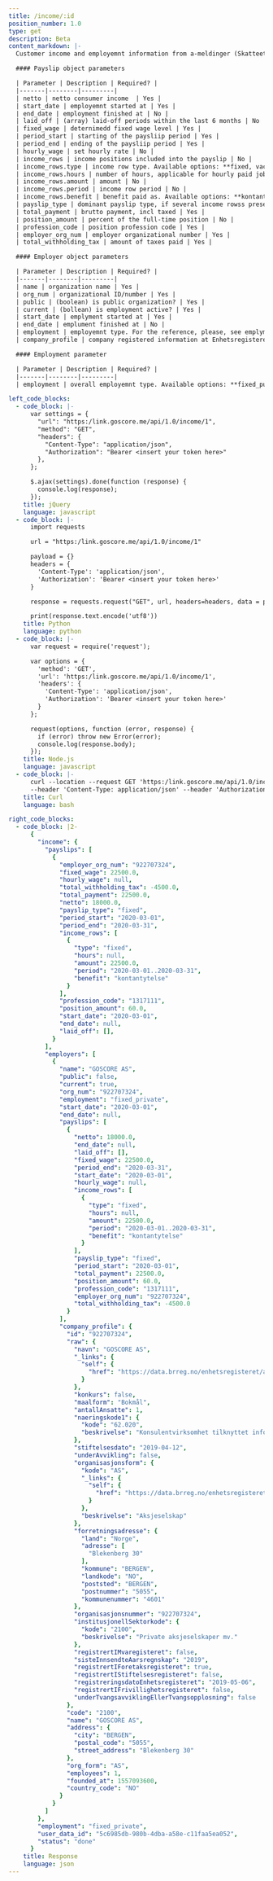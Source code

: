 ```yaml
---
title: /income/:id
position_number: 1.0
type: get
description: Beta
content_markdown: |-
  Customer income and employemnt information from a-meldinger (Skatteetaten)

  #### Payslip object parameters

  | Parameter | Description | Required? |
  |-------|--------|---------|
  | netto | netto consumer income  | Yes |
  | start_date | employemnt started at | Yes |
  | end_date | employment finished at | No |
  | laid_off | (array) laid-off periods within the last 6 months | No |
  | fixed_wage | deternimedd fixed wage level | Yes |
  | period_start | starting of the paysliip period | Yes |
  | period_end | ending of the paysliip period | Yes |
  | hourly_wage | set hourly rate | No |
  | income_rows | income positions included into the payslip | No |
  | income_rows.type | income row type. Available options: **fixed, vacation, other, hourly** | No |
  | income_rows.hours | number of hours, applicable for hourly paid jobs | No |
  | income_rows.amount | amount | No |
  | income_rows.period | income row period | No |
  | income_rows.benefit | benefit paid as. Available options: **kontantytelse, naturalytelse, utgiftsgodtgjoerelse** | No |
  | payslip_type | dominant payslip type, if several income rowss present. Available options: **fixed, other, hourly** | Yes |
  | total_payment | brutto payment, incl taxed | Yes |
  | position_amount | percent of the full-time position | No |
  | profession_code | position profession code | Yes |
  | employer_org_num | employer organizational number | Yes |
  | total_withholding_tax | amount of taxes paid | Yes |

  #### Employer object parameters

  | Parameter | Description | Required? |
  |-------|--------|---------|
  | name | organization name | Yes |
  | org_num | organizational ID/number | Yes |
  | public | (boolean) is public organization? | Yes |
  | current | (bollean) is employment active? | Yes |
  | start_date | emplyment started at | Yes |
  | end_date | emplument finished at | No |
  | employment | employemnt type. For the reference, please, see emplyment parameter above | Yes |
  | company_profile | company registered information at Enhetsregisteret | Yes |

  #### Employment parameter

  | Parameter | Description | Required? |
  |-------|--------|---------|
  | employment | overall employemnt type. Available options: **fixed_public, fixed_private, self_employed, substitute, hired_consultant**. NB: we're working on adding the following options as well: **retired, student, laid_off, household** | Yes |

left_code_blocks:
  - code_block: |-
      var settings = {
        "url": "https:/link.goscore.me/api/1.0/income/1",
        "method": "GET",
        "headers": {
          "Content-Type": "application/json",
          "Authorization": "Bearer <insert your token here>"
        },
      };

      $.ajax(settings).done(function (response) {
        console.log(response);
      });
    title: jQuery
    language: javascript
  - code_block: |-
      import requests

      url = "https:/link.goscore.me/api/1.0/income/1"

      payload = {}
      headers = {
        'Content-Type': 'application/json',
        'Authorization': 'Bearer <insert your token here>'
      }

      response = requests.request("GET", url, headers=headers, data = payload)

      print(response.text.encode('utf8'))
    title: Python
    language: python
  - code_block: |-
      var request = require('request');

      var options = {
        'method': 'GET',
        'url': 'https:/link.goscore.me/api/1.0/income/1',
        'headers': {
          'Content-Type': 'application/json',
          'Authorization': 'Bearer <insert your token here>'
        }
      };

      request(options, function (error, response) {
        if (error) throw new Error(error);
        console.log(response.body);
      });
    title: Node.js
    language: javascript
  - code_block: |-
      curl --location --request GET 'https:/link.goscore.me/api/1.0/income/1' \
      --header 'Content-Type: application/json' --header 'Authorization: Bearer <insert your token here>'
    title: Curl
    language: bash

right_code_blocks:
  - code_block: |2-
      {
        "income": {
          "payslips": [
            {
              "employer_org_num": "922707324",
              "fixed_wage": 22500.0,
              "hourly_wage": null,
              "total_withholding_tax": -4500.0,
              "total_payment": 22500.0,
              "netto": 18000.0,
              "payslip_type": "fixed",
              "period_start": "2020-03-01",
              "period_end": "2020-03-31",
              "income_rows": [
                {
                  "type": "fixed",
                  "hours": null,
                  "amount": 22500.0,
                  "period": "2020-03-01..2020-03-31",
                  "benefit": "kontantytelse"
                }
              ],
              "profession_code": "1317111",
              "position_amount": 60.0,
              "start_date": "2020-03-01",
              "end_date": null,
              "laid_off": [],
            }
          ],
          "employers": [
            {
              "name": "GOSCORE AS",
              "public": false,
              "current": true,
              "org_num": "922707324",
              "employment": "fixed_private",
              "start_date": "2020-03-01",
              "end_date": null,
              "payslips": [
                {
                  "netto": 18000.0,
                  "end_date": null,
                  "laid_off": [],
                  "fixed_wage": 22500.0,
                  "period_end": "2020-03-31",
                  "start_date": "2020-03-01",
                  "hourly_wage": null,
                  "income_rows": [
                    {
                      "type": "fixed",
                      "hours": null,
                      "amount": 22500.0,
                      "period": "2020-03-01..2020-03-31",
                      "benefit": "kontantytelse"
                    }
                  ],
                  "payslip_type": "fixed",
                  "period_start": "2020-03-01",
                  "total_payment": 22500.0,
                  "position_amount": 60.0,
                  "profession_code": "1317111",
                  "employer_org_num": "922707324",
                  "total_withholding_tax": -4500.0
                }
              ],
              "company_profile": {
                "id": "922707324",
                "raw": {
                  "navn": "GOSCORE AS",
                  "_links": {
                    "self": {
                      "href": "https://data.brreg.no/enhetsregisteret/api/enheter/922707324"
                    }
                  },
                  "konkurs": false,
                  "maalform": "Bokmål",
                  "antallAnsatte": 1,
                  "naeringskode1": {
                    "kode": "62.020",
                    "beskrivelse": "Konsulentvirksomhet tilknyttet informasjonsteknologi"
                  },
                  "stiftelsesdato": "2019-04-12",
                  "underAvvikling": false,
                  "organisasjonsform": {
                    "kode": "AS",
                    "_links": {
                      "self": {
                        "href": "https://data.brreg.no/enhetsregisteret/api/organisasjonsformer/AS"
                      }
                    },
                    "beskrivelse": "Aksjeselskap"
                  },
                  "forretningsadresse": {
                    "land": "Norge",
                    "adresse": [
                      "Blekenberg 30"
                    ],
                    "kommune": "BERGEN",
                    "landkode": "NO",
                    "poststed": "BERGEN",
                    "postnummer": "5055",
                    "kommunenummer": "4601"
                  },
                  "organisasjonsnummer": "922707324",
                  "institusjonellSektorkode": {
                    "kode": "2100",
                    "beskrivelse": "Private aksjeselskaper mv."
                  },
                  "registrertIMvaregisteret": false,
                  "sisteInnsendteAarsregnskap": "2019",
                  "registrertIForetaksregisteret": true,
                  "registrertIStiftelsesregisteret": false,
                  "registreringsdatoEnhetsregisteret": "2019-05-06",
                  "registrertIFrivillighetsregisteret": false,
                  "underTvangsavviklingEllerTvangsopplosning": false
                },
                "code": "2100",
                "name": "GOSCORE AS",
                "address": {
                  "city": "BERGEN",
                  "postal_code": "5055",
                  "street_address": "Blekenberg 30"
                },
                "org_form": "AS",
                "employees": 1,
                "founded_at": 1557093600,
                "country_code": "NO"
              }
            }
          ]
        },
        "employment": "fixed_private",
        "user_data_id": "5c6985db-980b-4dba-a58e-c11faa5ea052",
        "status": "done"
      }
    title: Response
    language: json
---
```

